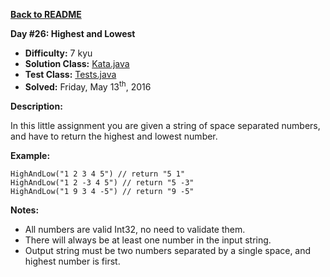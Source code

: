<a href=https://github.com/michaelwm/KataDay><b>Back to README</b><a>

<b>Day #26: Highest and Lowest</b>

* <b>Difficulty:</b> 7 kyu
* <b>Solution Class:</b> [Kata.java](Kata.java)
* <b>Test Class:</b> [Tests.java](Tests.java)
* <b>Solved:</b> Friday, May 13<sup>th</sup>, 2016

<b>Description:</b>

In this little assignment you are given a string of space separated numbers, and have to return the highest and lowest number.

<b>Example:</b>

<pre><code>HighAndLow("1 2 3 4 5") // return "5 1"
HighAndLow("1 2 -3 4 5") // return "5 -3"
HighAndLow("1 9 3 4 -5") // return "9 -5"</code></pre>

<b>Notes:</b>

* All numbers are valid Int32, no need to validate them.
* There will always be at least one number in the input string.
* Output string must be two numbers separated by a single space, and highest number is first.